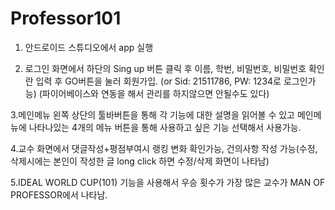 # Professor101

1. 안드로이드 스튜디오에서 app 실행

2. 로그인 화면에서 하단의 Sing up 버튼 클릭 후
   이름, 학번, 비밀번호, 비밀번호 확인란 입력 후
   GO버튼을 눌러 회원가입.
   (or Sid: 21511786, PW: 1234로 로그인가능)
   (파이어베이스와 연동을 해서 관리를 하지않으면 안될수도 있다)
   
3.메인메뉴 왼쪽 상단의 툴바버튼을 통해 
  각 기능에 대한 설명을 읽어볼 수 있고
  메인메뉴에 나타나있는 4개의 메뉴 버튼을 통해
  사용하고 싶은 기능 선택해서 사용가능.
  
4.교수 화면에서 댓글작성+평점부여시 랭킹 변화 확인가능,
  건의사항 작성 가능(수정, 삭제시에는 본인이 작성한 글
  long click 하면 수정/삭제 화면이 나타남) 
  
5.IDEAL WORLD CUP(101) 기능을 사용해서 우승 횟수가 
  가장 많은 교수가 MAN OF PROFESSOR에서 나타남.
  
  
